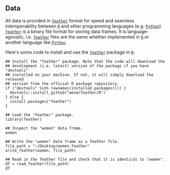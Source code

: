 ## Data
All data is provided in [`feather`][Feather] format for speed and seamless interoperability between 
[`R`][R-lang] and other programming languages (e.g.  [`Python`][Py-lang]). [`feather`][Feather] is a 
binary file format for storing data frames. It is language-agnostic, i.e. [`feather`][Feather] files 
are the same whether implemented in [`R`][R-lang] or another language like [`Python`][Py-lang].

Here's some code to install and use the [`feather`][Feather] package in [`R`][R-lang]: 
```{r}
## Install the "feather" package. Note that the code will download the
## development (i.e. latest) version of the package if you have "devtools"
## installed on your machine. If not, it will simply download the released
## version from the official R package repository.
if ("devtools" %in% rownames(installed.packages())) {
  devtools::install_github("wesm/feather/R")
} else {
  install.packages("feather")
}

## Load the "feather" package.
library(feather)

## Inspect the "women" data frame.
women

## Write the "women" data frame as a feather file.
file_path = "~/Desktop/women.feather"
write_feather(women, file_path)

## Read in the feather file and check that it is identical to "women".
df = read_feather(file_path)
df

```

<!-- References -->
[Py-lang]: https://docs.python.org/3/
[R-lang]: https://www.r-project.org/about.html
[Feather]: https://github.com/wesm/feather
